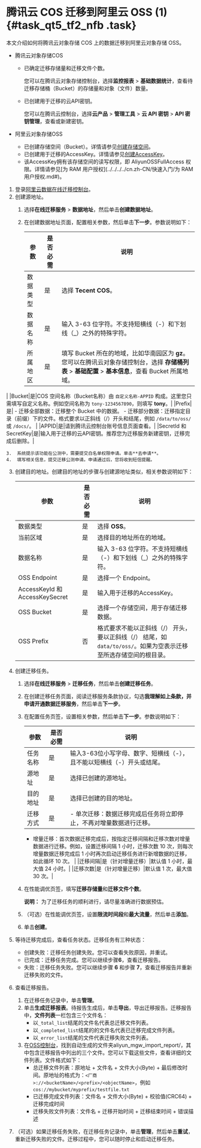 # 腾讯云 COS 迁移到阿里云 OSS \(1\) {#task_qt5_tf2_nfb .task}

本文介绍如何将腾讯云对象存储 COS 上的数据迁移到阿里云对象存储 OSS。

-   腾讯云对象存储COS
    -   已确定迁移存储量和迁移文件个数。

        您可以在腾讯云对象存储控制台，选择**监控报表** \> **基础数据统计**，查看待迁移存储桶（Bucket）的存储量和对象（文件）数量。

    -   已创建用于迁移的云API密钥。

        您可以在腾讯云控制台，选择**云产品** \> **管理工具** \> **云 API 密钥** \> **API 密钥管理**，查看或新建密钥。

-   阿里云对象存储OSS
    -   已创建存储空间（Bucket）。详情请参见[创建存储空间](../../../../cn.zh-CN/快速入门/创建存储空间.md#)。
    -   已创建用于迁移的AccessKey。详情请参见[创建AccessKey](../../../../cn.zh-CN/通用参考/创建AccessKey.md#)。
    -   该AccessKey拥有该存储空间的读写权限，即 AliyunOSSFullAccess 权限。详情请参见[为 RAM 用户授权](../../../../cn.zh-CN/快速入门/为 RAM 用户授权.md#)。

1.  登录[阿里云数据在线迁移控制台](https://mgw.console.aliyun.com/)。
2.  创建源地址。
    1.  选择**在线迁移服务** \> **数据地址**，然后单击**创建数据地址**。
    2.  在创建数据地址页面，配置相关参数，然后单击**下一步**。参数说明如下：

        |参数|是否必需|说明|
        |--|----|--|
        |数据类型|是|选择 **Tecent COS**。|
        |数据名称|是|输入 3-63 位字符。不支持短横线（-）和下划线（\_）之外的特殊字符。|
        |所属地区|是|填写 Bucket 所在的地域，比如华南园区为 **gz**。您可以在腾讯云对象存储控制台，选择 **存储桶列表** \> **基础配置** \> **基本信息**，查看 Bucket 所属地域。

|
        |Bucket|是|COS 空间名称（Bucket名称）由 `自定义名称-APPID` 构成。这里您只需填写自定义名称。例如空间名称为 `tony-1234567890`，则填写 **tony**。|
        |Prefix|是|         -   迁移全部数据：迁移整个 Bucket 中的数据。
        -   迁移部分数据：迁移指定目录（前缀）下的文件。格式要求以正斜线（/）开头和结尾，例如 `/data/to/oss/` 或 `/docs/`。
 |
        |APPID|是|请到腾讯云控制台账号信息页面查看。|
        |SecretId 和 SecretKey|是|输入用于迁移的云API密钥。推荐您为迁移服务新建密钥，迁移完成后删除。|

    3.  系统提示该功能在公测中，需要提交白名单权限申请。单击**去申请**。
    4.  填写相关信息，提交迁移公测申请。申请通过后，您将收到短信提醒。
3.  创建目的地址。创建目的地址的步骤与创建源地址类似，相关参数说明如下：

    |参数|是否必需|说明|
    |--|----|--|
    |数据类型|是|选择 **OSS**。|
    |当前区域|是|选择目的地址所在的地域。|
    |数据名称|是|输入 3-63 位字符。不支持短横线（-）和下划线（\_）之外的特殊字符。|
    |OSS Endpoint|是|选择一个 Endpoint。|
    |AccessKeyId 和 AccessKeySecret|是|输入用于迁移的AccessKey。|
    |OSS Bucket|是|选择一个存储空间，用于存储迁移数据。|
    |OSS Prefix|否|格式要求不能以正斜线（/） 开头，要以正斜线（/） 结尾，如 `data/to/oss/`。如果为空表示迁移至所选存储空间的根目录。|

4.  创建迁移任务。
    1.  选择**在线迁移服务** \> **迁移任务**，然后单击**创建迁移任务**。
    2.  在创建迁移任务页面，阅读迁移服务条款协议，勾选**我理解如上条款，并申请开通数据迁移服务**，然后单击**下一步**。
    3.  在配置任务页签，设置相关参数，然后单击**下一步**。参数说明如下：

        |参数|是否必需|说明|
        |--|----|--|
        |任务名称|是|输入3-63位小写字母、数字、短横线（-），且不能以短横线（-）开头或结尾。|
        |源地址|是|选择已创建的源地址。|
        |目的地址|是|选择已创建的目的地址。|
        |迁移方式|是|         -   单次迁移：数据迁移完成后任务将立即停止，不再对增量数据进行迁移。
        -   增量迁移：首次数据迁移完成后，按指定迁移间隔和迁移次数对增量数据进行迁移。例如，设置迁移间隔 1 小时，迁移次数 10 次，则每次增量数据迁移完成后 1 小时再次启动迁移任务进行新增数据的迁移，如此循环 10 次。
 |
        |迁移间隔|是（针对增量迁移）|默认值 1 小时，最大值 24 小时。|
        |迁移次数|是（针对增量迁移）|默认值 1 次，最大值 30 次。|

    4.  在性能调优页签，填写**迁移存储量**和**迁移文件个数**。 

        **说明：** 为了迁移任务的顺利进行，请尽量准确进行数据预估。

    5.  （可选）在性能调优页签，设置**限流时间段**和**最大流量**，然后单击**添加**。
    6.  单击**创建**。
5.  等待迁移完成后，查看任务状态。迁移任务有三种状态：
    -   创建失败：迁移任务创建失败。您可以查看失败原因，并重试。
    -   已完成：迁移任务完成。您可以继续步骤**6**，查看迁移报告。
    -   失败：迁移任务失败。您可以继续步骤 **6** 和步骤 **7**，查看迁移报告并重新迁移失败的文件。
6.  查看迁移报告。
    1.  在迁移任务记录中，单击**管理**。
    2.  单击**生成迁移报表**。待报告生成后，单击**导出**，导出迁移报告。迁移报告中，**文件列表**一栏包含三个文件名：
        -   以`_total_list`结尾的文件名代表总迁移文件列表。
        -   以`_completed_list`结尾的的文件名代表已迁移完成文件列表。
        -   以`_error_list`结尾的文件代表迁移失败文件列表。
    3.  在[OSS控制台](https://oss.console.aliyun.com)，找到自动生成的文件夹aliyun\_mgw\_import\_report/，其中包含迁移报告中列出的三个文件。您可以下载这些文件，查看详细的文件列表。文件格式如下：
        -   总迁移文件列表：原地址 + 文件名 + 文件大小\(Byte\) + 最后修改时间。原地址的格式为：`<厂商>://<bucketName>/<prefix>/<objectName>`，例如 `cos://mybucket/myprefix/testfile.txt`
        -   已迁移完成文件列表：文件名 + 文件大小\(Byte\) + 校验值\(CRC64\) + 迁移完成时间
        -   迁移失败文件列表：文件名 + 迁移开始时间 + 迁移结束时间 + 错误描述
7.  （可选）如果迁移任务失败，在迁移任务记录中，单击**管理**，然后单击**重试**，重新迁移失败的文件。迁移过程中，您可以随时停止和启动迁移任务。

